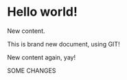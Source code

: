 Hello world!
============
New content.

This is brand new document, using GIT!

New content again, yay!


SOME CHANGES
